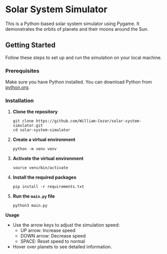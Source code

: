 # Solar System Simulator

This is a Python-based solar system simulator using Pygame. It demonstrates the orbits of planets and their moons around the Sun.

## Getting Started

Follow these steps to set up and run the simulation on your local machine.

### Prerequisites

Make sure you have Python installed. You can download Python from [python.org](https://www.python.org/).

### Installation

1. **Clone the repository**

   ```
   git clone https://github.com/William-Cezar/solar-system-simulator.git
   cd solar-system-simulator
   ```
2. **Create a virtual environment**
   ```
   python -m venv venv
   ```
3. **Activate the virtual environment**
   ```
   source venv/bin/activate
   ```
4. **Install the required packages**
   ```
   pip install -r requirements.txt
   ```

5. **Run the `main.py` file**
   ```
   python3 main.py
   ```

**Usage**
* Use the arrow keys to adjust the simulation speed:
  * UP arrow: Increase speed
  * DOWN arrow: Decrease speed
  * SPACE: Reset speed to normal
* Hover over planets to see detailed information.



